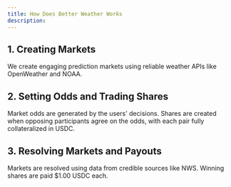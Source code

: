 ```yaml
---
title: How Does Better Weather Works
description:
---
```


## 1. Creating Markets

We create engaging prediction markets using reliable weather APIs like OpenWeather and NOAA.

## 2. Setting Odds and Trading Shares

Market odds are generated by the users' decisions. Shares are created when opposing participants agree on the odds, with each pair fully collateralized in USDC.

## 3. Resolving Markets and Payouts

Markets are resolved using data from credible sources like NWS. Winning shares are paid $1.00 USDC each.

